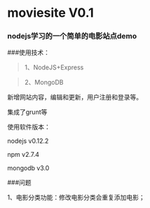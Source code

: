 # moviesite V0.1
### nodejs学习的一个简单的电影站点demo

###使用技术：
>1、NodeJS+Express

>2、MongoDB

新增网站内容，编辑和更新，用户注册和登录等。

集成了grunt等

使用软件版本：

nodejs v0.12.2

npm v2.7.4

mongodb v3.0


###问题

1、电影分类功能：修改电影分类会重复添加电影；